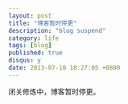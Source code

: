 ```yaml
---
layout: post
title: "博客暂时停更"
description: "blog suspend"
category: life
tags: [blog]
published: true
disqus: y
date: 2013-07-10 18:27:05 +0800
---
```



闭关修炼中，博客暂时停更。
